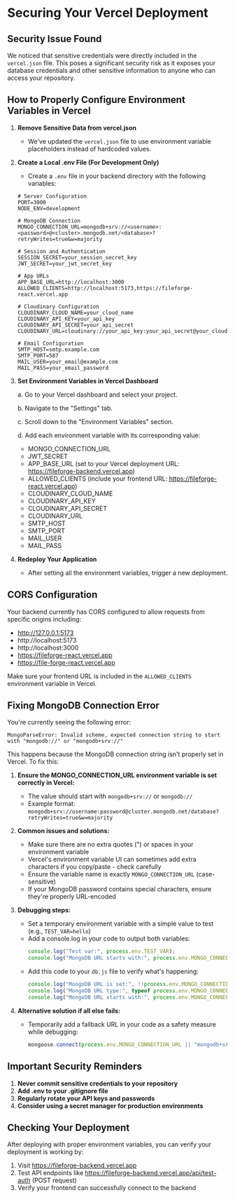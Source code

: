 # Securing Your Vercel Deployment

## Security Issue Found

We noticed that sensitive credentials were directly included in the `vercel.json` file. This poses a significant security risk as it exposes your database credentials and other sensitive information to anyone who can access your repository.

## How to Properly Configure Environment Variables in Vercel

1. **Remove Sensitive Data from vercel.json**
   - We've updated the `vercel.json` file to use environment variable placeholders instead of hardcoded values.

2. **Create a Local .env File (For Development Only)**
   - Create a `.env` file in your backend directory with the following variables:
   ```
   # Server Configuration
   PORT=3000
   NODE_ENV=development

   # MongoDB Connection
   MONGO_CONNECTION_URL=mongodb+srv://<username>:<password>@<cluster>.mongodb.net/<database>?retryWrites=true&w=majority

   # Session and Authentication
   SESSION_SECRET=your_session_secret_key
   JWT_SECRET=your_jwt_secret_key

   # App URLs
   APP_BASE_URL=http://localhost:3000
   ALLOWED_CLIENTS=http://localhost:5173,https://fileforge-react.vercel.app

   # Cloudinary Configuration
   CLOUDINARY_CLOUD_NAME=your_cloud_name
   CLOUDINARY_API_KEY=your_api_key
   CLOUDINARY_API_SECRET=your_api_secret
   CLOUDINARY_URL=cloudinary://your_api_key:your_api_secret@your_cloud_name

   # Email Configuration
   SMTP_HOST=smtp.example.com
   SMTP_PORT=587
   MAIL_USER=your_email@example.com
   MAIL_PASS=your_email_password
   ```

3. **Set Environment Variables in Vercel Dashboard**

   a. Go to your Vercel dashboard and select your project.
   
   b. Navigate to the "Settings" tab.
   
   c. Scroll down to the "Environment Variables" section.
   
   d. Add each environment variable with its corresponding value:
      - MONGO_CONNECTION_URL
      - JWT_SECRET
      - APP_BASE_URL (set to your Vercel deployment URL: https://fileforge-backend.vercel.app)
      - ALLOWED_CLIENTS (include your frontend URL: https://fileforge-react.vercel.app)
      - CLOUDINARY_CLOUD_NAME
      - CLOUDINARY_API_KEY
      - CLOUDINARY_API_SECRET
      - CLOUDINARY_URL
      - SMTP_HOST
      - SMTP_PORT
      - MAIL_USER
      - MAIL_PASS

4. **Redeploy Your Application**
   - After setting all the environment variables, trigger a new deployment.

## CORS Configuration

Your backend currently has CORS configured to allow requests from specific origins including:
- http://127.0.0.1:5173
- http://localhost:5173
- http://localhost:3000
- https://fileforge-react.vercel.app
- https://file-forge-react.vercel.app

Make sure your frontend URL is included in the `ALLOWED_CLIENTS` environment variable in Vercel.

## Fixing MongoDB Connection Error

You're currently seeing the following error:
```
MongoParseError: Invalid scheme, expected connection string to start with "mongodb://" or "mongodb+srv://"
```

This happens because the MongoDB connection string isn't properly set in Vercel. To fix this:

1. **Ensure the MONGO_CONNECTION_URL environment variable is set correctly in Vercel:**
   - The value should start with `mongodb+srv://` or `mongodb://`
   - Example format: `mongodb+srv://username:password@cluster.mongodb.net/database?retryWrites=true&w=majority`
   
2. **Common issues and solutions:**
   - Make sure there are no extra quotes (") or spaces in your environment variable
   - Vercel's environment variable UI can sometimes add extra characters if you copy/paste - check carefully
   - Ensure the variable name is exactly `MONGO_CONNECTION_URL` (case-sensitive)
   - If your MongoDB password contains special characters, ensure they're properly URL-encoded

3. **Debugging steps:**
   - Set a temporary environment variable with a simple value to test (e.g., `TEST_VAR=hello`)
   - Add a console.log in your code to output both variables: 
     ```js
     console.log("Test var:", process.env.TEST_VAR);
     console.log("MongoDB URL starts with:", process.env.MONGO_CONNECTION_URL ? process.env.MONGO_CONNECTION_URL.substring(0, 20) : "undefined");
     ```
   - Add this code to your `db.js` file to verify what's happening:
     ```js
     console.log("MongoDB URL is set:", !!process.env.MONGO_CONNECTION_URL);
     console.log("MongoDB URL type:", typeof process.env.MONGO_CONNECTION_URL);
     console.log("MongoDB URL starts with:", process.env.MONGO_CONNECTION_URL ? process.env.MONGO_CONNECTION_URL.substring(0, 20) : "undefined");
     ```

4. **Alternative solution if all else fails:**
   - Temporarily add a fallback URL in your code as a safety measure while debugging:
     ```js
     mongoose.connect(process.env.MONGO_CONNECTION_URL || "mongodb+srv://username:password@cluster.mongodb.net/database?retryWrites=true&w=majority");
     ```

## Important Security Reminders

1. **Never commit sensitive credentials to your repository**
2. **Add .env to your .gitignore file**
3. **Regularly rotate your API keys and passwords**
4. **Consider using a secret manager for production environments**

## Checking Your Deployment

After deploying with proper environment variables, you can verify your deployment is working by:

1. Visit https://fileforge-backend.vercel.app
2. Test API endpoints like https://fileforge-backend.vercel.app/api/test-auth (POST request)
3. Verify your frontend can successfully connect to the backend 